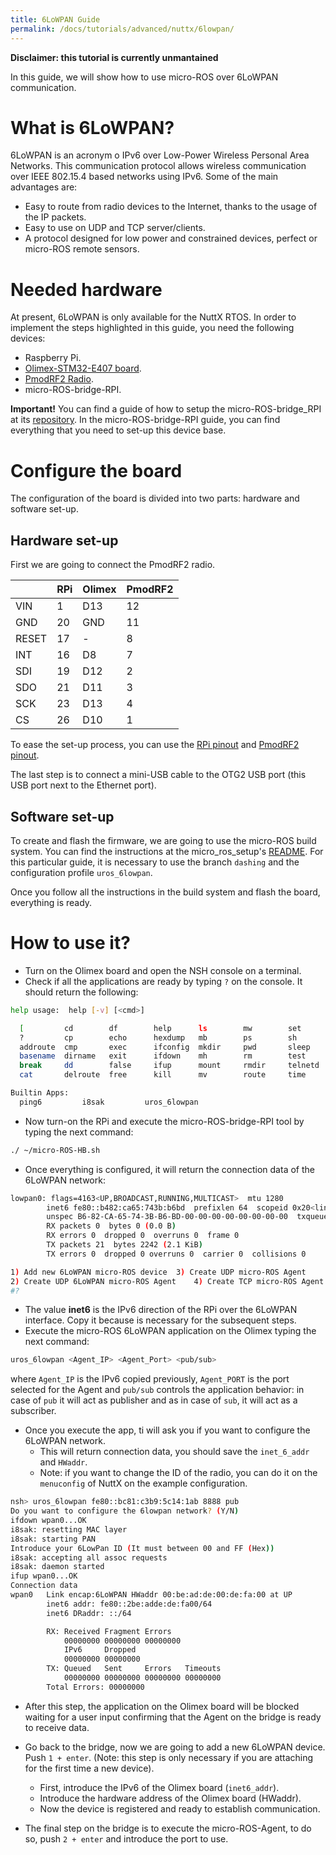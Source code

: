 ```yaml
---
title: 6LoWPAN Guide
permalink: /docs/tutorials/advanced/nuttx/6lowpan/
---
```


**Disclaimer: this tutorial is currently unmantained**

In this guide, we will show how to use micro-ROS over 6LoWPAN communication.

# What is 6LoWPAN?

6LoWPAN is an acronym o IPv6 over Low-Power Wireless Personal Area Networks.
This communication protocol allows wireless communication over IEEE 802.15.4 based networks using IPv6. Some of the main advantages are:
- Easy to route from radio devices to the Internet, thanks to the usage of the IP packets.
- Easy to use on UDP and TCP server/clients.
- A protocol designed for low power and constrained devices, perfect or micro-ROS remote sensors.

# Needed hardware

At present, 6LoWPAN is only available for the NuttX RTOS.
In order to implement the steps highlighted in this guide, you need the following devices:

- Raspberry Pi.
- [Olimex-STM32-E407 board](https://www.olimex.com/Products/ARM/ST/STM32-E407/open-source-hardware).
- [PmodRF2 Radio](https://store.digilentinc.com/pmod-rf2-ieee-802-15-rf-transceiver/).
- micro-ROS-bridge-RPI.

**Important!**
You can find a guide of how to setup the micro-ROS-bridge_RPI at its [repository](https://github.com/micro-ROS/micro-ROS-bridge_RPI/blob/new_bridge_tools/Readme.md).
In the micro-ROS-bridge-RPI guide, you can find everything that you need to set-up this device base.

# Configure the board

The configuration of the board is divided into two parts: hardware and software set-up.

## Hardware set-up

First we are going to connect the PmodRF2 radio. 

|       | RPi | Olimex | PmodRF2 |
| ----- | --- | ------ | ------- |
| VIN   | 1   | D13    | 12      |
| GND   | 20  | GND    | 11      |
| RESET | 17  | -      | 8       |
| INT   | 16  | D8     | 7       |
| SDI   | 19  | D12    | 2       |
| SDO   | 21  | D11    | 3       |
| SCK   | 23  | D13    | 4       |
| CS    | 26  | D10    | 1       |

To ease the set-up process, you can use the [RPi pinout](https://pinout.xyz/#) and [PmodRF2 pinout](https://reference.digilentinc.com/reference/pmod/pmodrf2/start).

The last step is to connect a mini-USB cable to the OTG2 USB port (this USB port next to the Ethernet port).

## Software set-up

To create and flash the firmware, we are going to use the micro-ROS build system.
You can find the instructions at the micro_ros_setup's [README](https://github.com/micro-ROS/micro_ros_setup/blob/dashing/micro_ros_setup/README.md).
For this particular guide, it is necessary to use the branch `dashing` and the configuration profile `uros_6lowpan`.

Once you follow all the instructions in the build system and flash the board, everything is ready.

# How to use it?

- Turn on the Olimex board and open the NSH console on a terminal.
- Check if all the applications are ready by typing `?` on the console. It should return the following:

```bash
help usage:  help [-v] [<cmd>]

  [         cd        df        help      ls        mw        set       true      
  ?         cp        echo      hexdump   mb        ps        sh        uname     
  addroute  cmp       exec      ifconfig  mkdir     pwd       sleep     umount    
  basename  dirname   exit      ifdown    mh        rm        test      unset     
  break     dd        false     ifup      mount     rmdir     telnetd   usleep    
  cat       delroute  free      kill      mv        route     time      xd        

Builtin Apps:
  ping6         i8sak         uros_6lowpan 
```
- Now turn-on the RPi and execute the micro-ROS-bridge-RPI tool by typing the next command:

```bash
./ ~/micro-ROS-HB.sh
```
- Once everything is configured, it will return the connection data of the 6LoWPAN network:

```bash
lowpan0: flags=4163<UP,BROADCAST,RUNNING,MULTICAST>  mtu 1280
        inet6 fe80::b482:ca65:743b:b6bd  prefixlen 64  scopeid 0x20<link>
        unspec B6-82-CA-65-74-3B-B6-BD-00-00-00-00-00-00-00-00  txqueuelen 1000  (UNSPEC)
        RX packets 0  bytes 0 (0.0 B)
        RX errors 0  dropped 0  overruns 0  frame 0
        TX packets 21  bytes 2242 (2.1 KiB)
        TX errors 0  dropped 0 overruns 0  carrier 0  collisions 0

1) Add new 6LoWPAN micro-ROS device	 3) Create UDP micro-ROS Agent		  5) Create Serial micro-ROS Agent server
2) Create UDP 6LoWPAN micro-ROS Agent	 4) Create TCP micro-ROS Agent		  6) Quit
#? 
```
- The value **inet6** is the IPv6 direction of the RPi over the 6LoWPAN interface. Copy it because is necessary for the subsequent steps.
- Execute the micro-ROS 6LoWPAN application on the Olimex typing the next command:

```bash
uros_6lowpan <Agent_IP> <Agent_Port> <pub/sub>
```
  where `Agent_IP` is the IPv6 copied previously, `Agent_PORT` is the port selected for the Agent and `pub/sub` controls the application behavior: in case of `pub` it will act as publisher and as in case of `sub`, it will act as a subscriber.

- Once you execute the app, ti will ask you if you want to configure the 6LoWPAN network.
  - This will return connection data, you should save the `inet_6_addr` and `HWaddr`.
  - Note: if you want to change the ID of the radio, you can do it on the `menuconfig` of NuttX on the example configuration.

```bash
nsh> uros_6lowpan fe80::bc81:c3b9:5c14:1ab 8888 pub
Do you want to configure the 6lowpan network? (Y/N)
ifdown wpan0...OK
i8sak: resetting MAC layer
i8sak: starting PAN
Introduce your 6LowPan ID (It must between 00 and FF (Hex))
i8sak: accepting all assoc requests
i8sak: daemon started
ifup wpan0...OK
Connection data
wpan0   Link encap:6LoWPAN HWaddr 00:be:ad:de:00:de:fa:00 at UP
        inet6 addr: fe80::2be:adde:de:fa00/64
        inet6 DRaddr: ::/64

        RX: Received Fragment Errors  
            00000000 00000000 00000000
            IPv6     Dropped 
            00000000 00000000
        TX: Queued   Sent     Errors   Timeouts
            00000000 00000000 00000000 00000000
        Total Errors: 00000000
```

- After this step, the application on the Olimex board will be blocked waiting for a user input confirming that the Agent on the bridge is ready to receive data.

- Go back to the bridge, now we are going to add a new 6LoWPAN device. Push `1 + enter`. (Note: this step is only necessary if you are attaching for the first time a new device).
  - First, introduce the IPv6 of the Olimex board (`inet6_addr`).
  - Introduce the hardware address of the Olimex board (HWaddr).
  - Now the device is registered and ready to establish communication.
- The final step on the bridge is to execute the micro-ROS-Agent, to do so, push `2 + enter` and introduce the port to use.
